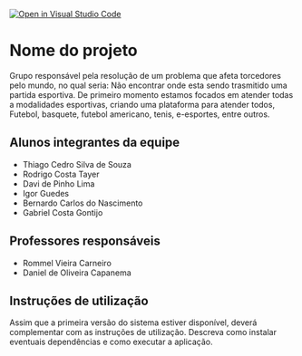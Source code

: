 [![Open in Visual Studio Code](https://classroom.github.com/assets/open-in-vscode-c66648af7eb3fe8bc4f294546bfd86ef473780cde1dea487d3c4ff354943c9ae.svg)](https://classroom.github.com/online_ide?assignment_repo_id=7546905&assignment_repo_type=AssignmentRepo)
# Nome do projeto
  Grupo responsável pela resolução de um problema que afeta torcedores pelo mundo, no qual seria: Não encontrar onde esta sendo trasmitido uma partida esportiva.
 De primeiro momento estamos focados em atender todas a modalidades esportivas, criando uma plataforma para atender todos, Futebol, basquete, futebol americano, tenis, 
 e-esportes, entre outros. 

## Alunos integrantes da equipe

* Thiago Cedro Silva de Souza
* Rodrigo Costa Tayer
* Davi de Pinho Lima
* Igor Guedes
* Bernardo Carlos do Nascimento
* Gabriel Costa Gontijo

## Professores responsáveis

* Rommel Vieira Carneiro
* Daniel de Oliveira Capanema

## Instruções de utilização

Assim que a primeira versão do sistema estiver disponível, deverá complementar com as instruções de utilização. Descreva como instalar eventuais dependências e como executar a aplicação.
